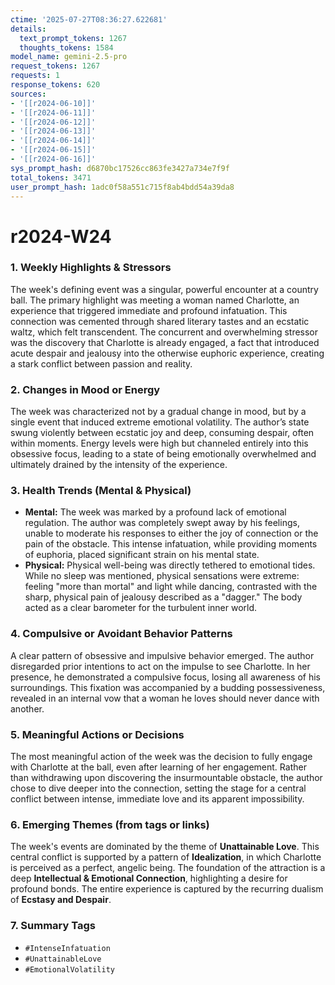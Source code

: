 ```yaml
---
ctime: '2025-07-27T08:36:27.622681'
details:
  text_prompt_tokens: 1267
  thoughts_tokens: 1584
model_name: gemini-2.5-pro
request_tokens: 1267
requests: 1
response_tokens: 620
sources:
- '[[r2024-06-10]]'
- '[[r2024-06-11]]'
- '[[r2024-06-12]]'
- '[[r2024-06-13]]'
- '[[r2024-06-14]]'
- '[[r2024-06-15]]'
- '[[r2024-06-16]]'
sys_prompt_hash: d6870bc17526cc863fe3427a734e7f9f
total_tokens: 3471
user_prompt_hash: 1adc0f58a551c715f8ab4bdd54a39da8
---
```

# r2024-W24

### 1. Weekly Highlights & Stressors
The week's defining event was a singular, powerful encounter at a country ball. The primary highlight was meeting a woman named Charlotte, an experience that triggered immediate and profound infatuation. This connection was cemented through shared literary tastes and an ecstatic waltz, which felt transcendent. The concurrent and overwhelming stressor was the discovery that Charlotte is already engaged, a fact that introduced acute despair and jealousy into the otherwise euphoric experience, creating a stark conflict between passion and reality.

### 2. Changes in Mood or Energy
The week was characterized not by a gradual change in mood, but by a single event that induced extreme emotional volatility. The author’s state swung violently between ecstatic joy and deep, consuming despair, often within moments. Energy levels were high but channeled entirely into this obsessive focus, leading to a state of being emotionally overwhelmed and ultimately drained by the intensity of the experience.

### 3. Health Trends (Mental & Physical)
*   **Mental:** The week was marked by a profound lack of emotional regulation. The author was completely swept away by his feelings, unable to moderate his responses to either the joy of connection or the pain of the obstacle. This intense infatuation, while providing moments of euphoria, placed significant strain on his mental state.
*   **Physical:** Physical well-being was directly tethered to emotional tides. While no sleep was mentioned, physical sensations were extreme: feeling "more than mortal" and light while dancing, contrasted with the sharp, physical pain of jealousy described as a "dagger." The body acted as a clear barometer for the turbulent inner world.

### 4. Compulsive or Avoidant Behavior Patterns
A clear pattern of obsessive and impulsive behavior emerged. The author disregarded prior intentions to act on the impulse to see Charlotte. In her presence, he demonstrated a compulsive focus, losing all awareness of his surroundings. This fixation was accompanied by a budding possessiveness, revealed in an internal vow that a woman he loves should never dance with another.

### 5. Meaningful Actions or Decisions
The most meaningful action of the week was the decision to fully engage with Charlotte at the ball, even after learning of her engagement. Rather than withdrawing upon discovering the insurmountable obstacle, the author chose to dive deeper into the connection, setting the stage for a central conflict between intense, immediate love and its apparent impossibility.

### 6. Emerging Themes (from tags or links)
The week's events are dominated by the theme of **Unattainable Love**. This central conflict is supported by a pattern of **Idealization**, in which Charlotte is perceived as a perfect, angelic being. The foundation of the attraction is a deep **Intellectual & Emotional Connection**, highlighting a desire for profound bonds. The entire experience is captured by the recurring dualism of **Ecstasy and Despair**.

### 7. Summary Tags
*   `#IntenseInfatuation`
*   `#UnattainableLove`
*   `#EmotionalVolatility`